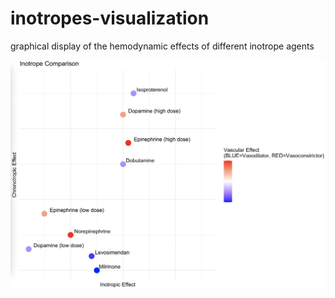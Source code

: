 # inotropes-visualization
graphical display of the hemodynamic effects of different inotrope agents

![Heatmap showing the vascular effects of different inotropic medications](https://github.com/nickmmark/inotropes-visualization/blob/main/inotrope_heatmap.png)
